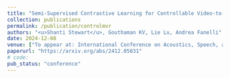 ```yaml
---
title: "Semi-Supervised Contrastive Learning for Controllable Video-to-Music Retrieval"
collection: publications
permalink: /publication/controlmvr
authors: "<u>Shanti Stewart</u>, Gouthaman KV, Lie Lu, Andrea Fanelli"
date: 2024-12-08
venue: ["To appear at: International Conference on Acoustics, Speech, and Signal Processing (ICASSP), 2025"]
paperurl: "https://arxiv.org/abs/2412.05831"
# code:
pub_status: "conference"
---
```

